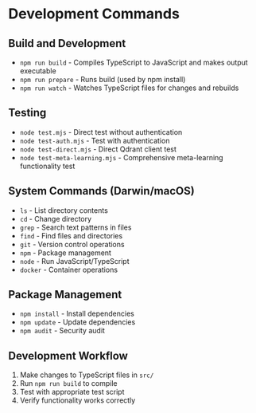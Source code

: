 # Development Commands

## Build and Development
- `npm run build` - Compiles TypeScript to JavaScript and makes output executable
- `npm run prepare` - Runs build (used by npm install)
- `npm run watch` - Watches TypeScript files for changes and rebuilds

## Testing
- `node test.mjs` - Direct test without authentication
- `node test-auth.mjs` - Test with authentication  
- `node test-direct.mjs` - Direct Qdrant client test
- `node test-meta-learning.mjs` - Comprehensive meta-learning functionality test

## System Commands (Darwin/macOS)
- `ls` - List directory contents
- `cd` - Change directory
- `grep` - Search text patterns in files
- `find` - Find files and directories
- `git` - Version control operations
- `npm` - Package management
- `node` - Run JavaScript/TypeScript
- `docker` - Container operations

## Package Management
- `npm install` - Install dependencies
- `npm update` - Update dependencies
- `npm audit` - Security audit

## Development Workflow
1. Make changes to TypeScript files in `src/`
2. Run `npm run build` to compile
3. Test with appropriate test script
4. Verify functionality works correctly